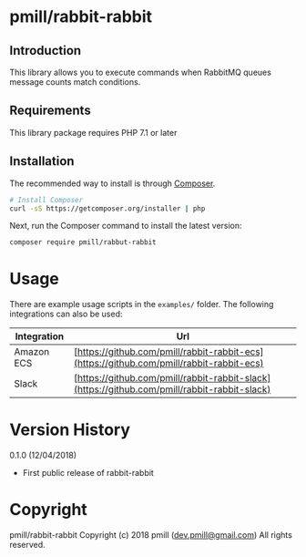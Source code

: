 # pmill/rabbit-rabbit

## Introduction

This library allows you to execute commands when RabbitMQ queues message counts match conditions.

## Requirements

This library package requires PHP 7.1 or later

## Installation

The recommended way to install is through [Composer](http://getcomposer.org).

```bash
# Install Composer
curl -sS https://getcomposer.org/installer | php
```

Next, run the Composer command to install the latest version:

```bash
composer require pmill/rabbut-rabbit
```

# Usage

There are example usage scripts in the `examples/` folder. The following integrations can also be used:

| Integration                              | Url                                     |
|------------------------------------------|-----------------------------------------|
| Amazon ECS                               | [https://github.com/pmill/rabbit-rabbit-ecs](https://github.com/pmill/rabbit-rabbit-ecs)
| Slack                                    | [https://github.com/pmill/rabbit-rabbit-slack](https://github.com/pmill/rabbit-rabbit-slack)


# Version History

0.1.0 (12/04/2018)

*   First public release of rabbit-rabbit


# Copyright

pmill/rabbit-rabbit
Copyright (c) 2018 pmill (dev.pmill@gmail.com) 
All rights reserved.